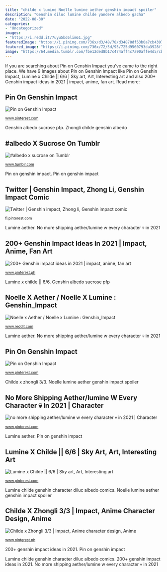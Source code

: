 ```yaml
---
title: "childe x lumine Noelle lumine aether genshin impact spoiler"
description: "Genshin diluc lumine childe yandere albedo gacha"
date: "2022-08-30"
categories:
- "Uncategorized"
images:
- "https://i.redd.it/7uyu5bo5lim61.jpg"
featuredImage: "https://i.pinimg.com/736x/d3/48/78/d34878df53b0a7cb43978e39d955250b.jpg"
featured_image: "https://i.pinimg.com/736x/72/5d/95/725d9560793da3928f14f778b69fcebc.jpg"
image: "https://64.media.tumblr.com/fbe12ded8b17c474aff4c7a90affe4d5/cbc5d7f86fc4b679-19/s1280x1920/14227386fbb202b35e1ff13fc9b0db7236d4759f.png"
---
```


If you are searching about Pin on Genshin Impact you've came to the right place. We have 9 Images about Pin on Genshin Impact like Pin on Genshin Impact, Lumine x Childe || 6/6 | Sky art, Art, Interesting art and also 200+ Genshin impact ideas in 2021 | impact, anime, fan art. Read more:

## Pin On Genshin Impact

![Pin on Genshin Impact](https://i.pinimg.com/736x/b8/20/d2/b820d21dab4324000ae59492888b6d4f.jpg "Pin on genshin impact")

<small>www.pinterest.com</small>

Genshin albedo sucrose pfp. Zhongli childe genshin albedo

## #albedo X Sucrose On Tumblr

![#albedo x sucrose on Tumblr](https://64.media.tumblr.com/fbe12ded8b17c474aff4c7a90affe4d5/cbc5d7f86fc4b679-19/s1280x1920/14227386fbb202b35e1ff13fc9b0db7236d4759f.png "Lumine aether")

<small>www.tumblr.com</small>

Pin on genshin impact. Pin on genshin impact

## Twitter | Genshin Impact, Zhong Li, Genshin Impact Comic

![Twitter | Genshin impact, Zhong li, Genshin impact comic](https://i.pinimg.com/736x/7a/1c/eb/7a1ceb6a55441cf687b797a2e17ebc73.jpg "Pin on genshin impact")

<small>fi.pinterest.com</small>

Lumine aether. No more shipping aether/lumine w every character 💀 in 2021

## 200+ Genshin Impact Ideas In 2021 | Impact, Anime, Fan Art

![200+ Genshin impact ideas in 2021 | impact, anime, fan art](https://i.pinimg.com/474x/de/50/1a/de501af6889b3c07cc6e908c6ffce451.jpg "Noelle lumine aether genshin impact spoiler")

<small>www.pinterest.ph</small>

Lumine x childe || 6/6. Genshin albedo sucrose pfp

## Noelle X Aether / Noelle X Lumine : Genshin_Impact

![Noelle x Aether / Noelle x Lumine : Genshin_Impact](https://i.redd.it/7uyu5bo5lim61.jpg "No more shipping aether/lumine w every character 💀 in 2021")

<small>www.reddit.com</small>

Lumine aether. No more shipping aether/lumine w every character 💀 in 2021

## Pin On Genshin Impact

![Pin on Genshin Impact](https://i.pinimg.com/736x/d3/48/78/d34878df53b0a7cb43978e39d955250b.jpg "200+ genshin impact ideas in 2021")

<small>www.pinterest.com</small>

Childe x zhongli 3/3. Noelle lumine aether genshin impact spoiler

## No More Shipping Aether/lumine W Every Character 💀 In 2021 | Character

![no more shipping aether/lumine w every character 💀 in 2021 | Character](https://i.pinimg.com/originals/bd/eb/99/bdeb994772a587aa8a8f07b6f8449067.jpg "Pin on genshin impact")

<small>www.pinterest.com</small>

Lumine aether. Pin on genshin impact

## Lumine X Childe || 6/6 | Sky Art, Art, Interesting Art

![Lumine x Childe || 6/6 | Sky art, Art, Interesting art](https://i.pinimg.com/736x/72/5d/95/725d9560793da3928f14f778b69fcebc.jpg "Childe diluc aether")

<small>www.pinterest.com</small>

Lumine childe genshin character diluc albedo comics. Noelle lumine aether genshin impact spoiler

## Childe X Zhongli 3/3 | Impact, Anime Character Design, Anime

![Childe x Zhongli 3/3 | Impact, Anime character design, Anime](https://i.pinimg.com/736x/26/7a/1d/267a1d593a4d8dbeb83dce31b68433af.jpg "Pin on genshin impact")

<small>www.pinterest.ph</small>

200+ genshin impact ideas in 2021. Pin on genshin impact

Lumine childe genshin character diluc albedo comics. 200+ genshin impact ideas in 2021. No more shipping aether/lumine w every character 💀 in 2021
